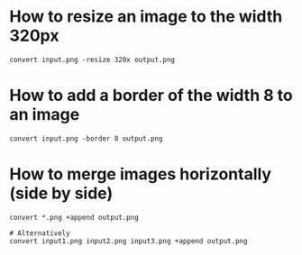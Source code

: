 # How to resize an image to the width 320px
```shell
convert input.png -resize 320x output.png
```

# How to add a border of the width 8 to an image
```shell
convert input.png -border 8 output.png
```

# How to merge images horizontally (side by side)
```shell
convert *.png +append output.png

# Alternatively
convert input1.png input2.png input3.png +append output.png
```
